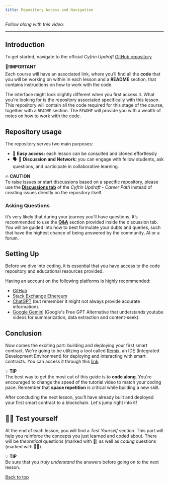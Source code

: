 ```yaml
---
title: Repository Access and Navigation
---
```


_Follow along with this video:_

---
<a name="top"></a>
## Introduction

To get started, navigate to the official *Cyfrin Updraft* [GitHub repository](https://github.com/Cyfrin/foundry-full-course-f23)

👀❗**IMPORTANT** <br>
Each course will have an associated link, where you’ll find all the **code** that you will be working on within in each lesson and a
**README** section, that contains instructions on how to work with the code.

The interface might look slightly different when you first access it. What you're looking for is the repository associated specifically with this lesson. This repository will contain all the code required for this stage of the course, together with a `README` section. The `README` will provide you with a wealth of notes on how to work with the code.

## Repository usage

The repository serves two main purposes:

- 🚪 **Easy access:** each lesson can be consulted and cloned effortlessly
- 🗣 👥 **Discussion and Network:** you can engage with fellow students, ask questions, and participate in collaborative learning.

🔥 **CAUTION** <br>
To raise issues or start discussions based on a specific repository, please use the [**Discussions tab**](https://github.com/Cyfrin/foundry-full-course-f23/discussions) of the *Cyfrin Updraft - Career Path* instead of creating issues directly on the repository itself.

### Asking Questions

It’s very likely that during your journey you’ll have questions. It’s recommended to use the [**Q&A**](https://github.com/Cyfrin/foundry-full-course-f23/discussions/new?category=q-a) section provided inside the discussion tab. You will be guided into how to best formulate your dubts and queries, such that have the highest chance of being answered by the community, AI or a forum.

## Setting Up

Before we dive into coding, it is essential that you have access to the code repository and educational resources provided.

Having an account on the following platforms is highly recommended:

- [GitHub](https://github.com/)
- [Stack Exchange Ethereum](https://ethereum.stackexchange.com/)
- [ChatGPT](https://openai.com/blog/chatgpt) (but remember it might not always provide accurate information).
- [Google Gemini](https://gemini.google.com/) (Google's Free GPT Alternative that understands youtube videos for summarization, data extraction and content-seek).


## Conclusion

Now comes the exciting part: building and deploying your first smart contract.
We're going to be utilizing a tool called [Remix](https://remix.ethereum.org/), an IDE (Integrated Development Environment) for deploying and interacting with smart contracts. You can access it through this [link](https://remix.ethereum.org/).

💡 **TIP** <br>
The best way to get the most out of this guide is to **code along**. You're encouraged to change the speed of the tutorial video to match your coding pace. Remember that **space repetition** is critical while building a new skill.

After concluding the next lesson, you'll have already built and deployed your first smart contract to a blockchain. Let's jump right into it!


## 👨‍💻 Test yourself
At the end of each lesson, you will find a *Test Yourself* section. This part will help you reinforce the concepts you just learned and coded about.
There will be *theoretical* questions (marked with 📕) as well as *coding* questions (marked with 👨‍💻).

💡 **TIP** <br>
Be sure that you *truly understand* the answers before going on to the next lesson.

[Back to top](#top)
